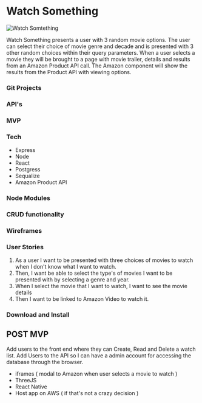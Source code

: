 # Watch Something

![Watch Somtething](http://i.imgur.com/wujRn0d.jpg)

Watch Something presents a user with 3 random movie options. The user 
can select their choice of movie genre and decade and is presented with 3 other random choices 
within their query parameters. When a user selects a movie they will be brought to a page with movie trailer, details 
and results from an Amazon Product API call. The Amazon component will show the results from the Product API with viewing options.

### Git Projects

### API's

### MVP 

### Tech
* Express
* Node
* React
* Postgress 
* Sequalize
* Amazon Product API 

### Node Modules

### CRUD functionality

### Wireframes

### User Stories
1. As a user I want to be presented with three choices of movies to watch when I don't know what I want to watch.
2. Then, I want be able to select the type's of movies I want to be presented with by selecting a genre and year. 
3. When I select the movie that I want to watch, I want to see the movie details 
4. Then I want to be linked to Amazon Video to watch it.

### Download and Install


## POST MVP
Add users to the front end where they can Create, Read and Delete a watch list.
Add Users to the API so I can have a admin account for accessing the database through the browser.
* iframes ( modal to Amazon when user selects a movie to watch )
* ThreeJS
* React Native 
* Host app on AWS ( if that's not a crazy decision )





